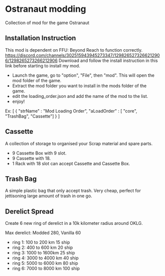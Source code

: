# Ostranaut modding

Collection of mod for the game Ostranaut



## Installation Instruction

This mod is dependent on FFU: Beyond Reach to function correctly. https://discord.com/channels/302515943945273347/1298265273266212906/1298265273266212906
Download and follow the install instruction in this link before starting to install my mod.

- Launch the game, go to "option", "File", then "mod". This will open the mod folder of the game.
- Extract the mod folder you want to install in the mods folder of the game. 
- edit the loading_order.json and add the name of the mod to the list.
- enjoy!

Ex:
[
 {
  "strName" : "Mod Loading Order",
  "aLoadOrder" : [
  "core",
  "TrashBag",
  "Cassette"]
 }
]

## Cassette
A collection of storage to organised your Scrap material and spare parts.

- 9 Cassette Box with 9 slot.
- 9 Cassette with 18.
- 1 Rack with 18 slot can accept Cassette and Cassette Box.

## Trash Bag
A simple plastic bag that only accept trash. Very cheap, perfect for jettisoning large amount of trash in one go.

## Derelict Spread
Create 6 new ring of derelict in a 10k kilometer radius around OKLG.

Max derelict: Modded 280, Vanilla 60
- ring 1: 100 to 200 km 15 ship
- ring 2: 400 to 600 km 20 ship
- ring 3: 1000 to 1600km 25 ship
- ring 4: 3000 to 4000 km 40 ship
- ring 5: 5000 to 6000 km 80 ship
- ring 6: 7000 to 8000 km 100 ship
